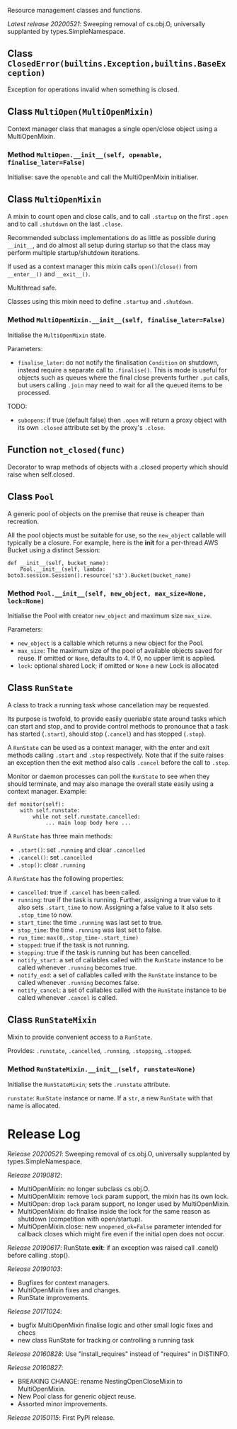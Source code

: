 Resource management classes and functions.

*Latest release 20200521*:
Sweeping removal of cs.obj.O, universally supplanted by types.SimpleNamespace.

## Class `ClosedError(builtins.Exception,builtins.BaseException)`

Exception for operations invalid when something is closed.

## Class `MultiOpen(MultiOpenMixin)`

Context manager class that manages a single open/close object
using a MultiOpenMixin.

### Method `MultiOpen.__init__(self, openable, finalise_later=False)`

Initialise: save the `openable` and call the MultiOpenMixin initialiser.

## Class `MultiOpenMixin`

A mixin to count open and close calls, and to call `.startup`
on the first `.open` and to call `.shutdown` on the last `.close`.

Recommended subclass implementations do as little as possible
during `__init__`, and do almost all setup during startup so
that the class may perform multiple startup/shutdown iterations.

If used as a context manager this mixin calls `open()`/`close()` from
`__enter__()` and `__exit__()`.

Multithread safe.

Classes using this mixin need to define `.startup` and `.shutdown`.

### Method `MultiOpenMixin.__init__(self, finalise_later=False)`

Initialise the `MultiOpenMixin` state.

Parameters:
* `finalise_later`: do not notify the finalisation `Condition`
  on shutdown, instead require a separate call to `.finalise()`.
  This is mode is useful for objects such as queues where
  the final close prevents further `.put` calls, but users
  calling `.join` may need to wait for all the queued items
  to be processed.

TODO:
* `subopens`: if true (default false) then `.open` will return
  a proxy object with its own `.closed` attribute set by the
  proxy's `.close`.

## Function `not_closed(func)`

Decorator to wrap methods of objects with a .closed property
which should raise when self.closed.

## Class `Pool`

A generic pool of objects on the premise that reuse is cheaper than recreation.

All the pool objects must be suitable for use, so the
`new_object` callable will typically be a closure.
For example, here is the __init__ for a per-thread AWS Bucket using a
distinct Session:

    def __init__(self, bucket_name):
        Pool.__init__(self, lambda: boto3.session.Session().resource('s3').Bucket(bucket_name)

### Method `Pool.__init__(self, new_object, max_size=None, lock=None)`

Initialise the Pool with creator `new_object` and maximum size `max_size`.

Parameters:
* `new_object` is a callable which returns a new object for the Pool.
* `max_size`: The maximum size of the pool of available objects saved for reuse.
    If omitted or `None`, defaults to 4.
    If 0, no upper limit is applied.
* `lock`: optional shared Lock; if omitted or `None` a new Lock is allocated

## Class `RunState`

A class to track a running task whose cancellation may be requested.

Its purpose is twofold, to provide easily queriable state
around tasks which can start and stop, and to provide control
methods to pronounce that a task has started (`.start`),
should stop (`.cancel`)
and has stopped (`.stop`).

A `RunState` can be used as a context manager, with the enter
and exit methods calling `.start` and `.stop` respectively.
Note that if the suite raises an exception
then the exit method also calls `.cancel` before the call to `.stop`.

Monitor or daemon processes can poll the `RunState` to see when
they should terminate, and may also manage the overall state
easily using a context manager.
Example:

    def monitor(self):
        with self.runstate:
            while not self.runstate.cancelled:
                ... main loop body here ...

A `RunState` has three main methods:
* `.start()`: set `.running` and clear `.cancelled`
* `.cancel()`: set `.cancelled`
* `.stop()`: clear `.running`

A `RunState` has the following properties:
* `cancelled`: true if `.cancel` has been called.
* `running`: true if the task is running.
  Further, assigning a true value to it also sets `.start_time` to now.
  Assigning a false value to it also sets `.stop_time` to now.
* `start_time`: the time `.running` was last set to true.
* `stop_time`: the time `.running` was last set to false.
* `run_time`: `max(0,.stop_time-.start_time)`
* `stopped`: true if the task is not running.
* `stopping`: true if the task is running but has been cancelled.
* `notify_start`: a set of callables called with the `RunState` instance
  to be called whenever `.running` becomes true.
* `notify_end`: a set of callables called with the `RunState` instance
  to be called whenever `.running` becomes false.
* `notify_cancel`: a set of callables called with the `RunState` instance
  to be called whenever `.cancel` is called.

## Class `RunStateMixin`

Mixin to provide convenient access to a `RunState`.

Provides: `.runstate`, `.cancelled`, `.running`, `.stopping`, `.stopped`.

### Method `RunStateMixin.__init__(self, runstate=None)`

Initialise the `RunStateMixin`; sets the `.runstate` attribute.

`runstate`: `RunState` instance or name.
If a `str`, a new `RunState` with that name is allocated.

# Release Log



*Release 20200521*:
Sweeping removal of cs.obj.O, universally supplanted by types.SimpleNamespace.

*Release 20190812*:
* MultiOpenMixin: no longer subclass cs.obj.O.
* MultiOpenMixin: remove `lock` param support, the mixin has its own lock.
* MultiOpen: drop `lock` param support, no longer used by MultiOpenMixin.
* MultiOpenMixin: do finalise inside the lock for the same reason as shutdown (competition with open/startup).
* MultiOpenMixin.close: new `unopened_ok=False` parameter intended for callback closes which might fire even if the initial open does not occur.

*Release 20190617*:
RunState.__exit__: if an exception was raised call .canel() before calling .stop().

*Release 20190103*:
* Bugfixes for context managers.
* MultiOpenMixin fixes and changes.
* RunState improvements.

*Release 20171024*:
* bugfix MultiOpenMixin finalise logic and other small logic fixes and checs
* new class RunState for tracking or controlling a running task

*Release 20160828*:
Use "install_requires" instead of "requires" in DISTINFO.

*Release 20160827*:
* BREAKING CHANGE: rename NestingOpenCloseMixin to MultiOpenMixin.
* New Pool class for generic object reuse.
* Assorted minor improvements.

*Release 20150115*:
First PyPI release.
